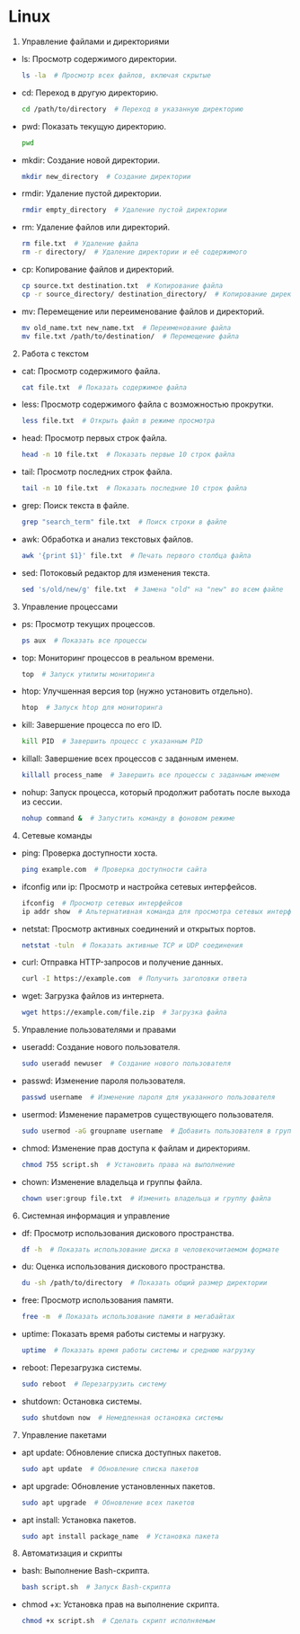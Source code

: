 # Linux

1. Управление файлами и директориями

- ls: Просмотр содержимого директории.
  ```bash
  ls -la  # Просмотр всех файлов, включая скрытые
  ```
- cd: Переход в другую директорию.
  ```bash
  cd /path/to/directory  # Переход в указанную директорию
  ```
- pwd: Показать текущую директорию.
  ```bash
  pwd
  ```
- mkdir: Создание новой директории.

  ```bash
  mkdir new_directory  # Создание директории
  ```

- rmdir: Удаление пустой директории.

  ```bash
  rmdir empty_directory  # Удаление пустой директории
  ```

- rm: Удаление файлов или директорий.
  ```bash
  rm file.txt  # Удаление файла
  rm -r directory/  # Удаление директории и её содержимого
  ```
- cp: Копирование файлов и директорий.
  ```bash
  cp source.txt destination.txt  # Копирование файла
  cp -r source_directory/ destination_directory/  # Копирование директории
  ```
- mv: Перемещение или переименование файлов и директорий.
  ```bash
  mv old_name.txt new_name.txt  # Переименование файла
  mv file.txt /path/to/destination/  # Перемещение файла
  ```

2. Работа с текстом

- cat: Просмотр содержимого файла.
  ```bash
  cat file.txt  # Показать содержимое файла
  ```
- less: Просмотр содержимого файла с возможностью прокрутки.
  ```bash
  less file.txt  # Открыть файл в режиме просмотра
  ```
- head: Просмотр первых строк файла.
  ```bash
  head -n 10 file.txt  # Показать первые 10 строк файла
  ```
- tail: Просмотр последних строк файла.
  ```bash
  tail -n 10 file.txt  # Показать последние 10 строк файла
  ```
- grep: Поиск текста в файле.
  ```bash
  grep "search_term" file.txt  # Поиск строки в файле
  ```
- awk: Обработка и анализ текстовых файлов.
  ```bash
  awk '{print $1}' file.txt  # Печать первого столбца файла
  ```
- sed: Потоковый редактор для изменения текста.
  ```bash
  sed 's/old/new/g' file.txt  # Замена "old" на "new" во всем файле
  ```

3. Управление процессами

- ps: Просмотр текущих процессов.
  ```bash
  ps aux  # Показать все процессы
  ```
- top: Мониторинг процессов в реальном времени.
  ```bash
  top  # Запуск утилиты мониторинга
  ```
- htop: Улучшенная версия top (нужно установить отдельно).
  ```bash
  htop  # Запуск htop для мониторинга
  ```
- kill: Завершение процесса по его ID.
  ```bash
  kill PID  # Завершить процесс с указанным PID
  ```
- killall: Завершение всех процессов с заданным именем.
  ```bash
  killall process_name  # Завершить все процессы с заданным именем
  ```
- nohup: Запуск процесса, который продолжит работать после выхода из сессии.
  ```bash
  nohup command &  # Запустить команду в фоновом режиме
  ```

4. Сетевые команды

- ping: Проверка доступности хоста.
  ```bash
  ping example.com  # Проверка доступности сайта
  ```
- ifconfig или ip: Просмотр и настройка сетевых интерфейсов.
  ```bash
  ifconfig  # Просмотр сетевых интерфейсов
  ip addr show  # Альтернативная команда для просмотра сетевых интерфейсов
  ```
- netstat: Просмотр активных соединений и открытых портов.
  ```bash
  netstat -tuln  # Показать активные TCP и UDP соединения
  ```
- curl: Отправка HTTP-запросов и получение данных.
  ```bash
  curl -I https://example.com  # Получить заголовки ответа
  ```
- wget: Загрузка файлов из интернета.
  ```bash
  wget https://example.com/file.zip  # Загрузка файла
  ```

5. Управление пользователями и правами

- useradd: Создание нового пользователя.
  ```bash
  sudo useradd newuser  # Создание нового пользователя
  ```
- passwd: Изменение пароля пользователя.
  ```bash
  passwd username  # Изменение пароля для указанного пользователя
  ```
- usermod: Изменение параметров существующего пользователя.
  ```bash
  sudo usermod -aG groupname username  # Добавить пользователя в группу
  ```
- chmod: Изменение прав доступа к файлам и директориям.
  ```bash
  chmod 755 script.sh  # Установить права на выполнение
  ```
- chown: Изменение владельца и группы файла.
  ```bash
  chown user:group file.txt  # Изменить владельца и группу файла
  ```

6. Системная информация и управление

- df: Просмотр использования дискового пространства.
  ```bash
  df -h  # Показать использование диска в человекочитаемом формате
  ```
- du: Оценка использования дискового пространства.
  ```bash
  du -sh /path/to/directory  # Показать общий размер директории
  ```
- free: Просмотр использования памяти.
  ```bash
  free -m  # Показать использование памяти в мегабайтах
  ```
- uptime: Показать время работы системы и нагрузку.
  ```bash
  uptime  # Показать время работы системы и среднюю нагрузку
  ```
- reboot: Перезагрузка системы.
  ```bash
  sudo reboot  # Перезагрузить систему
  ```
- shutdown: Остановка системы.
  ```bash
  sudo shutdown now  # Немедленная остановка системы
  ```

7. Управление пакетами

- apt update: Обновление списка доступных пакетов.
  ```bash
  sudo apt update  # Обновление списка пакетов
  ```
- apt upgrade: Обновление установленных пакетов.
  ```bash
  sudo apt upgrade  # Обновление всех пакетов
  ```
- apt install: Установка пакетов.
  ```bash
  sudo apt install package_name  # Установка пакета
  ```

8. Автоматизация и скрипты

- bash: Выполнение Bash-скрипта.
  ```bash
  bash script.sh  # Запуск Bash-скрипта
  ```
- chmod +x: Установка прав на выполнение скрипта.
  ```bash
  chmod +x script.sh  # Сделать скрипт исполняемым
  ```
